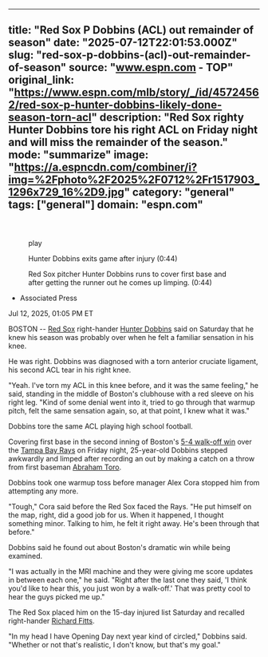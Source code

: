---
   title: "Red Sox P Dobbins (ACL) out remainder of season"
   date: "2025-07-12T22:01:53.000Z"
   slug: "red-sox-p-dobbins-(acl)-out-remainder-of-season"
   source: "www.espn.com - TOP"
   original_link: "https://www.espn.com/mlb/story/_/id/45724562/red-sox-p-hunter-dobbins-likely-done-season-torn-acl"
   description: "Red Sox righty Hunter Dobbins tore his right ACL on Friday night and will miss the remainder of the season."
   mode: "summarize"
   image: "https://a.espncdn.com/combiner/i?img=%2Fphoto%2F2025%2F0712%2Fr1517903_1296x729_16%2D9.jpg"
   category: "general"
   tags: ["general"]
   domain: "espn.com"
  ---
  <div id="readability-page-1" class="page"><section id="article-feed" data-behavior="author_overlay article_header_news_feed_item_meta article_legal_footer"><article data-id="45724562" data-behavior="story_scroll story_progress" data-src="/mlb/story/_/id/45724562/red-sox-p-hunter-dobbins-likely-done-season-torn-acl"><div><header></header><figure data-video="watch,640,360,45719853,whitelist-MZ|US|AS|GU|MP|PR|VI|UM|FM|ER|HT|FK|MS|CM|BI|SS|GQ|UG|MX|GY|AU|GW|CI|SO|MU|DO|ZA|MW|GP|NG|CU|SV|SX|AO|CD|UY|GH|GD|RW|SC|GN|SL|MG|NE|SZ|VG|PW|RE|PE|NA|BS|CF|TG|NZ|KM|KE|TZ|HN|CG|CR|PA|EC|MF|ST|VE|SD|AI|CV|NL|BW|JM|MV|LS|FJ|LR|MQ|DJ|GA|BM|BL|TD|BO|SN|AW|KN|TC|BF|PY|BZ|NI|ML|AR|BQ|VC|GB|UK|CL|AG|MR|ZM|LC|TT|KY|BJ|GT|BB|MH|GM|CO|" data-cerebro-id="6871a1b5c0cf9d49642ed7ea" data-title="Hunter Dobbins exits game after injury" data-source="espn" data-contributing-partner="wsc"><div><picture><source srcset="https://a.espncdn.com/combiner/i?img=%2Fmedia%2Fmotion%2F2025%2F0711%2Fss_20250711_194351048_2892305%2Fss_20250711_194351048_2892305.jpg&amp;w=943&amp;h=530&amp;cquality=80&amp;format=jpg" media="(min-width: 376px)"><source srcset="https://a.espncdn.com/combiner/i?img=%2Fmedia%2Fmotion%2F2025%2F0711%2Fss_20250711_194351048_2892305%2Fss_20250711_194351048_2892305.jpg&amp;w=375&amp;cquality=80, https://a.espncdn.com/combiner/i?img=%2Fmedia%2Fmotion%2F2025%2F0711%2Fss_20250711_194351048_2892305%2Fss_20250711_194351048_2892305.jpg&amp;w=750&amp;cquality=40&amp;format=jpg 2x" media="(max-width: 375px)"></picture><p><span data-id="45719853">play</span></p></div><figcaption><div><p><span>Hunter Dobbins exits game after injury (0:44)</span></p><p>Red Sox pitcher Hunter Dobbins runs to cover first base and after getting the runner out he comes up limping. (0:44)</p></div></figcaption></figure><div><div><ul><li><p>Associated Press</p></li></ul><p><span>Jul 12, 2025, 01:05 PM ET</span></p></div><p>BOSTON -- <a href="https://www.espn.com/mlb/team/_/name/bos/boston-red-sox" target="_blank">Red Sox</a> right-hander <a data-player-guid="751afbf1-ebe8-31fd-b0a1-5dec0c6f03a5" href="https://www.espn.com/mlb/player/_/id/4415836/hunter-dobbins">Hunter Dobbins</a> said on Saturday that he knew his season was probably over when he felt a familiar sensation in his knee.</p><p>He was right. Dobbins was diagnosed with a torn anterior cruciate ligament, his second ACL tear in his right knee.</p><p>"Yeah. I've torn my ACL in this knee before, and it was the same feeling," he said, standing in the middle of Boston's clubhouse with a red sleeve on his right leg. "Kind of some denial went into it, tried to go through that warmup pitch, felt the same sensation again, so, at that point, I knew what it was."</p><p>Dobbins tore the same ACL playing high school football.</p><p>Covering first base in the second inning of Boston's <a href="https://www.espn.com/mlb/recap/_/gameId/401696317" target="_blank">5-4 walk-off win</a> over the <a data-clubhouse-guid="f8a579c6-08b9-7584-141d-317d0645763b" href="https://www.espn.com/mlb/team/_/name/tb/tampa-bay-rays">Tampa Bay Rays</a> on Friday night, 25-year-old Dobbins stepped awkwardly and limped after recording an out by making a catch on a throw from first baseman <a data-player-guid="1ab282fd-0698-41d7-35a0-be879e8a676a" href="https://www.espn.com/mlb/player/_/id/40754/abraham-toro">Abraham Toro</a>.</p><p>Dobbins took one warmup toss before manager Alex Cora stopped him from attempting any more.</p><p>"Tough," Cora said before the Red Sox faced the Rays. "He put himself on the map, right, did a good job for us. When it happened, I thought something minor. Talking to him, he felt it right away. He's been through that before."</p><p>Dobbins said he found out about Boston's dramatic win while being examined.</p><p>"I was actually in the MRI machine and they were giving me score updates in between each one," he said. "Right after the last one they said, 'I think you'd like to hear this, you just won by a walk-off.' That was pretty cool to hear the guys picked me up."</p><p>The Red Sox placed him on the 15-day injured list Saturday and recalled right-hander <a href="https://www.espn.com/mlb/player/_/id/4414243/richard-fitts">Richard Fitts</a>.</p><p>"In my head I have Opening Day next year kind of circled," Dobbins said. "Whether or not that's realistic, I don't know, but that's my goal."</p>
</div></div></article></section></div>